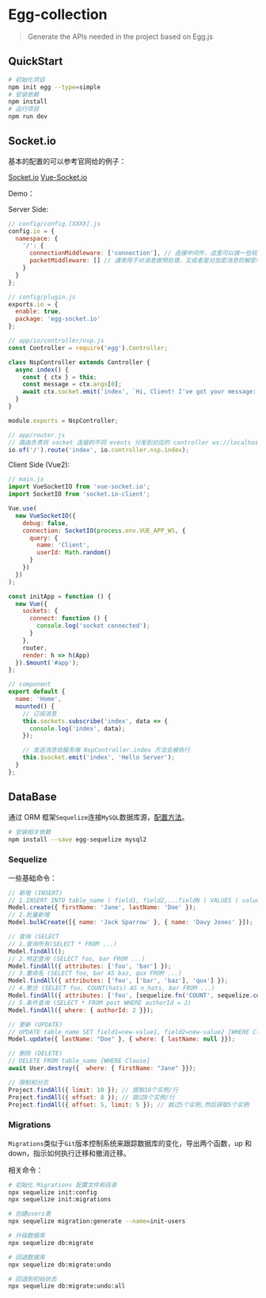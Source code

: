 <!--
 * @Author: 刘晨曦
 * @Date: 2021-10-19 11:41:30
 * @LastEditTime: 2021-10-21 13:45:51
 * @LastEditors: Please set LastEditors
 * @Description: Egg-Collection 说明文档
 * @FilePath: \MyGithub\egg-colloection\README.md
-->

# Egg-collection

> Generate the APIs needed in the project based on Egg.js

## QuickStart

```sh
# 初始化项目
npm init egg --type=simple
# 安装依赖
npm install
# 运行项目
npm run dev
```

## Socket.io

基本的配置的可以参考官网给的例子：

[Socket.io](https://eggjs.org/zh-cn/tutorials/socketio.html)
[Vue-Socket.io](https://github.com/MetinSeylan/Vue-Socket.io)

Demo：

Server Side:

```js
// config/config.[XXXX].js
config.io = {
  namespace: {
    '/': {
      connectionMiddleware: ['connection'], // 连接中间件，这里可以做一些权限校验之类的操作
      packetMiddleware: [] // 通常用于对消息做预处理，又或者是对加密消息的解密等操作
    }
  }
};

// config/plugin.js
exports.io = {
  enable: true,
  package: 'egg-socket.io'
};

// app/io/controller/nsp.js
const Controller = require('egg').Controller;

class NspController extends Controller {
  async index() {
    const { ctx } = this;
    const message = ctx.args[0];
    await ctx.socket.emit('index', `Hi, Client! I've got your message: ${message}`);
  }
}

module.exports = NspController;

// app/router.js
// 路由负责将 socket 连接的不同 events 分发到对应的 controller ws://localhost:7001/
io.of('/').route('index', io.controller.nsp.index);
```

Client Side (Vue2):

```js
// main.js
import VueSocketIO from 'vue-socket.io';
import SocketIO from 'socket.io-client';

Vue.use(
  new VueSocketIO({
    debug: false,
    connection: SocketIO(process.env.VUE_APP_WS, {
      query: {
        name: 'Client',
        userId: Math.random()
      }
    })
  })
);

const initApp = function () {
  new Vue({
    sockets: {
      connect: function () {
        console.log('socket connected');
      }
    },
    router,
    render: h => h(App)
  }).$mount('#app');
};

// component
export default {
  name: 'Home',
  mounted() {
    // 订阅消息
    this.sockets.subscribe('index', data => {
      console.log('index', data);
    });

    // 发送消息给服务端 NspController.index 方法会被执行
    this.$socket.emit('index', 'Hello Server');
  }
};
```

## DataBase

通过 ORM 框架`Sequelize`连接`MySQL`数据库源，[配置方法](https://eggjs.org/zh-cn/tutorials/sequelize.html)。

```sh
# 安装相关依赖
npm install --save egg-sequelize mysql2
```

### Sequelize

一些基础命令：

```js
// 新增 (INSERT)
// 1.INSERT INTO table_name ( field1, field2,...fieldN ) VALUES ( value1, value2,...valueN );
Model.create({ firstName: 'Jane', lastName: 'Doe' });
// 2.批量新增
Model.bulkCreate([{ name: 'Jack Sparrow' }, { name: 'Davy Jones' }]);

// 查询 (SELECT
// 1.查询所有(SELECT * FROM ...)
Model.findAll();
// 2.特定查询 (SELECT foo, bar FROM ...)
Model.findAll({ attributes: ['foo', 'bar'] });
// 3.重命名 (SELECT foo, bar AS baz, qux FROM ...)
Model.findAll({ attributes: ['foo', ['bar', 'baz'], 'qux'] });
// 4.聚合 (SELECT foo, COUNT(hats) AS n_hats, bar FROM ...)
Model.findAll({ attributes: ['foo', [sequelize.fn('COUNT', sequelize.col('hats')), 'n_hats'], bar'] });
// 5.条件查询 (SELECT * FROM post WHERE authorId = 2)
Model.findAll({ where: { authorId: 2 }});

// 更新 (UPDATE)
// UPDATE table_name SET field1=new-value1, field2=new-value2 [WHERE Clause]
Model.update({ lastName: "Doe" }, { where: { lastName: null }});

// 删除 (DELETE)
// DELETE FROM table_name [WHERE Clause]
await User.destroy({  where: { firstName: "Jane" }});

// 限制和分页
Project.findAll({ limit: 10 }); // 提取10个实例/行
Project.findAll({ offset: 8 }); // 跳过8个实例/行
Project.findAll({ offset: 5, limit: 5 }); // 跳过5个实例,然后获取5个实例
```

### Migrations

`Migrations`类似于`Git`版本控制系统来跟踪数据库的变化，导出两个函数，up 和 down，指示如何执行迁移和撤消迁移。

相关命令：

```sh
# 初始化 Migrations 配置文件和目录
npx sequelize init:config
npx sequelize init:migrations

# 创建users表
npx sequelize migration:generate --name=init-users

# 升级数据库
npx sequelize db:migrate

# 回退数据库
npx sequelize db:migrate:undo

# 回退到初始状态
npx sequelize db:migrate:undo:all
```
